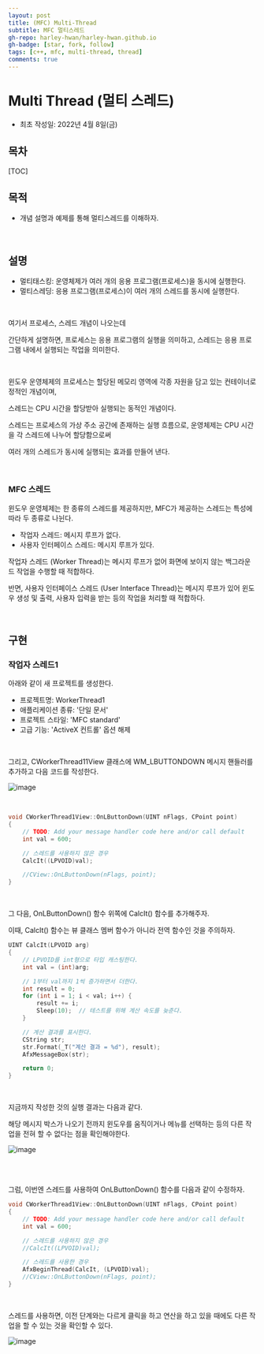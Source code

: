 ```yaml
---
layout: post
title: (MFC) Multi-Thread
subtitle: MFC 멀티스레드 
gh-repo: harley-hwan/harley-hwan.github.io
gh-badge: [star, fork, follow]
tags: [c++, mfc, multi-thread, thread]
comments: true
---
```


# Multi Thread (멀티 스레드)

- 최초 작성일: 2022년 4월 8일(금)

## 목차

[TOC]

## 목적

- 개념 설명과 예제를 통해 멀티스레드를 이해하자.

<br/>

## 설명

- 멀티태스킹: 운영체제가 여러 개의 응용 프로그램(프로세스)을 동시에 실행한다.
- 멀티스레딩: 응용 프로그램(프로세스)이 여러 개의 스레드를 동시에 실행한다.

<br/>

여기서 프로세스, 스레드 개념이 나오는데

간단하게 설명하면, 프로세스는 응용 프로그램의 실행을 의미하고, 스레드는 응용 프로그램 내에서 실행되는 작업을 의미한다.

<br/>

윈도우 운영체제의 프로세스는 할당된 메모리 영역에 각종 자원을 담고 있는 컨테이너로 정적인 개념이며,

스레드는 CPU 시간을 할당받아 실행되는 동적인 개념이다.

스레드는 프로세스의 가상 주소 공간에 존재하는 실행 흐름으로, 운영체제는 CPU 시간을 각 스레드에 나누어 할당함으로써

여러 개의 스레드가 동시에 실행되는 효과를 만들어 낸다.

<br/>

### MFC 스레드

윈도우 운영체제는 한 종류의 스레드를 제공하지만, MFC가 제공하는 스레드는 특성에 따라 두 종류로 나뉜다.

- 작업자 스레드: 메시지 루프가 없다.
- 사용자 인터페이스 스레드: 메시지 루프가 있다.

작업자 스레드 (Worker Thread)는 메시지 루프가 없어 화면에 보이지 않는 백그라운드 작업을 수행할 때 적합하다.

반면, 사용자 인터페이스 스레드 (User Interface Thread)는 메시지 루프가 있어 윈도우 생성 및 출력, 사용자 입력을 받는 등의 작업을 처리할 때 적합하다.

<br/>

## 구현

### 작업자 스레드1

아래와 같이 새 프로젝트를 생성한다.

- 프로젝트명: WorkerThread1
- 애플리케이션 종류: '단일 문서'
- 프로젝트 스타일: 'MFC standard'
- 고급 기능: 'ActiveX 컨트롤' 옵션 해제

<br/>

그리고, CWorkerThread11View 클래스에 WM_LBUTTONDOWN 메시지 핸들러를 추가하고 다음 코드를 작성한다.

![image](https://user-images.githubusercontent.com/68185569/162364644-d3cabce2-0f2a-4520-ad0a-6f1a3566bb79.png)

<br/>

```c++
void CWorkerThread1View::OnLButtonDown(UINT nFlags, CPoint point)
{
	// TODO: Add your message handler code here and/or call default
	int val = 600;

	// 스레드를 사용하지 않은 경우
	CalcIt((LPVOID)val);

	//CView::OnLButtonDown(nFlags, point);
}
```

<br/>

그 다음, OnLButtonDown() 함수 위쪽에 CalcIt() 함수를 추가해주자.

이때, CalcIt() 함수는 뷰 클래스 멤버 함수가 아니라 전역 함수인 것을 주의하자.

```c++
UINT CalcIt(LPVOID arg)
{
	// LPVOID를 int형으로 타입 캐스팅한다.
	int val = (int)arg;

	// 1부터 val까지 1씩 증가하면서 더한다.
	int result = 0;
	for (int i = 1; i < val; i++) {
		result += i;
		Sleep(10);	// 테스트를 위해 계산 속도를 늦춘다.
	}

	// 계산 결과를 표시한다.
	CString str;
	str.Format(_T("계산 결과 = %d"), result);
	AfxMessageBox(str);

	return 0;
}
```

<br/>

지금까지 작성한 것의 실행 결과는 다음과 같다.

해당 메시지 박스가 나오기 전까지 윈도우를 움직이거나 메뉴를 선택하는 등의 다른 작업을 전혀 할 수 없다는 점을 확인해야한다.

![image](https://user-images.githubusercontent.com/68185569/162366057-69e61278-410c-4e7b-b0fd-13847592a280.png)

<br/>

<br/>

그럼, 이번엔 스레드를 사용하여 OnLButtonDown() 함수를 다음과 같이 수정하자.

```c++
void CWorkerThread1View::OnLButtonDown(UINT nFlags, CPoint point)
{
	// TODO: Add your message handler code here and/or call default
	int val = 600;

	// 스레드를 사용하지 않은 경우
	//CalcIt((LPVOID)val);

	// 스레드를 사용한 경우
	AfxBeginThread(CalcIt, (LPVOID)val);
	//CView::OnLButtonDown(nFlags, point);
}
```

<br/>

스레드를 사용하면, 이전 단계와는 다르게 클릭을 하고 연산을 하고 있을 때에도 다른 작업을 할 수 있는 것을 확인할 수 있다.

![image](https://user-images.githubusercontent.com/68185569/162367562-9bbaff01-48ba-456d-a8e6-eaf7a0ed1000.png)
